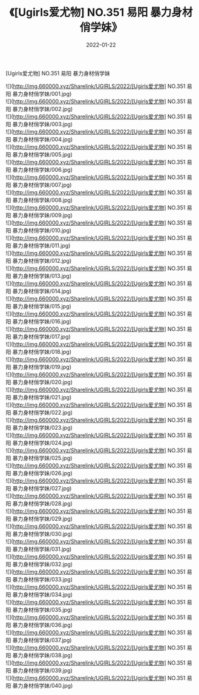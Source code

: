 ﻿---
layout: post
title:  《[Ugirls爱尤物] NO.351 易阳 暴力身材俏学妹》
date:   2022-01-22
img: http://img.660000.xyz/Sharelink/UGIRLS/2022/[Ugirls爱尤物] NO.351 易阳 暴力身材俏学妹/000.jpg
categories: [美女, 清纯, 唯美]
---

[Ugirls爱尤物] NO.351 易阳 暴力身材俏学妹

 ![](http://img.660000.xyz/Sharelink/UGIRLS/2022/[Ugirls爱尤物] NO.351 易阳 暴力身材俏学妹/001.jpg) <br>![](http://img.660000.xyz/Sharelink/UGIRLS/2022/[Ugirls爱尤物] NO.351 易阳 暴力身材俏学妹/002.jpg) <br>![](http://img.660000.xyz/Sharelink/UGIRLS/2022/[Ugirls爱尤物] NO.351 易阳 暴力身材俏学妹/003.jpg) <br>![](http://img.660000.xyz/Sharelink/UGIRLS/2022/[Ugirls爱尤物] NO.351 易阳 暴力身材俏学妹/004.jpg) <br>![](http://img.660000.xyz/Sharelink/UGIRLS/2022/[Ugirls爱尤物] NO.351 易阳 暴力身材俏学妹/005.jpg) <br>![](http://img.660000.xyz/Sharelink/UGIRLS/2022/[Ugirls爱尤物] NO.351 易阳 暴力身材俏学妹/006.jpg) <br>![](http://img.660000.xyz/Sharelink/UGIRLS/2022/[Ugirls爱尤物] NO.351 易阳 暴力身材俏学妹/007.jpg) <br>![](http://img.660000.xyz/Sharelink/UGIRLS/2022/[Ugirls爱尤物] NO.351 易阳 暴力身材俏学妹/008.jpg) <br>![](http://img.660000.xyz/Sharelink/UGIRLS/2022/[Ugirls爱尤物] NO.351 易阳 暴力身材俏学妹/009.jpg) <br>![](http://img.660000.xyz/Sharelink/UGIRLS/2022/[Ugirls爱尤物] NO.351 易阳 暴力身材俏学妹/010.jpg) <br>![](http://img.660000.xyz/Sharelink/UGIRLS/2022/[Ugirls爱尤物] NO.351 易阳 暴力身材俏学妹/011.jpg) <br>![](http://img.660000.xyz/Sharelink/UGIRLS/2022/[Ugirls爱尤物] NO.351 易阳 暴力身材俏学妹/012.jpg) <br>![](http://img.660000.xyz/Sharelink/UGIRLS/2022/[Ugirls爱尤物] NO.351 易阳 暴力身材俏学妹/013.jpg) <br>![](http://img.660000.xyz/Sharelink/UGIRLS/2022/[Ugirls爱尤物] NO.351 易阳 暴力身材俏学妹/014.jpg) <br>![](http://img.660000.xyz/Sharelink/UGIRLS/2022/[Ugirls爱尤物] NO.351 易阳 暴力身材俏学妹/015.jpg) <br>![](http://img.660000.xyz/Sharelink/UGIRLS/2022/[Ugirls爱尤物] NO.351 易阳 暴力身材俏学妹/016.jpg) <br>![](http://img.660000.xyz/Sharelink/UGIRLS/2022/[Ugirls爱尤物] NO.351 易阳 暴力身材俏学妹/017.jpg) <br>![](http://img.660000.xyz/Sharelink/UGIRLS/2022/[Ugirls爱尤物] NO.351 易阳 暴力身材俏学妹/018.jpg) <br>![](http://img.660000.xyz/Sharelink/UGIRLS/2022/[Ugirls爱尤物] NO.351 易阳 暴力身材俏学妹/019.jpg) <br>![](http://img.660000.xyz/Sharelink/UGIRLS/2022/[Ugirls爱尤物] NO.351 易阳 暴力身材俏学妹/020.jpg) <br>![](http://img.660000.xyz/Sharelink/UGIRLS/2022/[Ugirls爱尤物] NO.351 易阳 暴力身材俏学妹/021.jpg) <br>![](http://img.660000.xyz/Sharelink/UGIRLS/2022/[Ugirls爱尤物] NO.351 易阳 暴力身材俏学妹/022.jpg) <br>![](http://img.660000.xyz/Sharelink/UGIRLS/2022/[Ugirls爱尤物] NO.351 易阳 暴力身材俏学妹/023.jpg) <br>![](http://img.660000.xyz/Sharelink/UGIRLS/2022/[Ugirls爱尤物] NO.351 易阳 暴力身材俏学妹/024.jpg) <br>![](http://img.660000.xyz/Sharelink/UGIRLS/2022/[Ugirls爱尤物] NO.351 易阳 暴力身材俏学妹/025.jpg) <br>![](http://img.660000.xyz/Sharelink/UGIRLS/2022/[Ugirls爱尤物] NO.351 易阳 暴力身材俏学妹/026.jpg) <br>![](http://img.660000.xyz/Sharelink/UGIRLS/2022/[Ugirls爱尤物] NO.351 易阳 暴力身材俏学妹/027.jpg) <br>![](http://img.660000.xyz/Sharelink/UGIRLS/2022/[Ugirls爱尤物] NO.351 易阳 暴力身材俏学妹/028.jpg) <br>![](http://img.660000.xyz/Sharelink/UGIRLS/2022/[Ugirls爱尤物] NO.351 易阳 暴力身材俏学妹/029.jpg) <br>![](http://img.660000.xyz/Sharelink/UGIRLS/2022/[Ugirls爱尤物] NO.351 易阳 暴力身材俏学妹/030.jpg) <br>![](http://img.660000.xyz/Sharelink/UGIRLS/2022/[Ugirls爱尤物] NO.351 易阳 暴力身材俏学妹/031.jpg) <br>![](http://img.660000.xyz/Sharelink/UGIRLS/2022/[Ugirls爱尤物] NO.351 易阳 暴力身材俏学妹/032.jpg) <br>![](http://img.660000.xyz/Sharelink/UGIRLS/2022/[Ugirls爱尤物] NO.351 易阳 暴力身材俏学妹/033.jpg) <br>![](http://img.660000.xyz/Sharelink/UGIRLS/2022/[Ugirls爱尤物] NO.351 易阳 暴力身材俏学妹/034.jpg) <br>![](http://img.660000.xyz/Sharelink/UGIRLS/2022/[Ugirls爱尤物] NO.351 易阳 暴力身材俏学妹/035.jpg) <br>![](http://img.660000.xyz/Sharelink/UGIRLS/2022/[Ugirls爱尤物] NO.351 易阳 暴力身材俏学妹/036.jpg) <br>![](http://img.660000.xyz/Sharelink/UGIRLS/2022/[Ugirls爱尤物] NO.351 易阳 暴力身材俏学妹/037.jpg) <br>![](http://img.660000.xyz/Sharelink/UGIRLS/2022/[Ugirls爱尤物] NO.351 易阳 暴力身材俏学妹/038.jpg) <br>![](http://img.660000.xyz/Sharelink/UGIRLS/2022/[Ugirls爱尤物] NO.351 易阳 暴力身材俏学妹/039.jpg) <br>![](http://img.660000.xyz/Sharelink/UGIRLS/2022/[Ugirls爱尤物] NO.351 易阳 暴力身材俏学妹/040.jpg) <br>